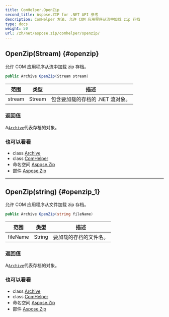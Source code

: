 ```yaml
---
title: ComHelper.OpenZip
second_title: Aspose.ZIP for .NET API 参考
description: ComHelper 方法. 允许 COM 应用程序从流中加载 zip 存档
type: docs
weight: 50
url: /zh/net/aspose.zip/comhelper/openzip/
---
```

## OpenZip(Stream) {#openzip}

允许 COM 应用程序从流中加载 zip 存档。

```csharp
public Archive OpenZip(Stream stream)
```

| 范围 | 类型 | 描述 |
| --- | --- | --- |
| stream | Stream | 包含要加载的存档的 .NET 流对象。 |

### 返回值

A[`Archive`](../../archive/)代表存档的对象。

### 也可以看看

* class [Archive](../../archive/)
* class [ComHelper](../)
* 命名空间 [Aspose.Zip](../../comhelper/)
* 部件 [Aspose.Zip](../../../)

---

## OpenZip(string) {#openzip_1}

允许 COM 应用程序从文件加载 zip 存档。

```csharp
public Archive OpenZip(string fileName)
```

| 范围 | 类型 | 描述 |
| --- | --- | --- |
| fileName | String | 要加载的存档的文件名。 |

### 返回值

A[`Archive`](../../archive/)代表存档的对象。

### 也可以看看

* class [Archive](../../archive/)
* class [ComHelper](../)
* 命名空间 [Aspose.Zip](../../comhelper/)
* 部件 [Aspose.Zip](../../../)


